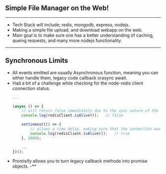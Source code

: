 ## Simple File Manager on the Web!
---
- Tech Stack will include; redis, mongodb, express, nodejs.
- Making a simple file upload, and download webapp on the web.
- Main goal is to make sure one has a better understanding of caching, queing requests, and many more nodejs functionality.

---
## Synchronous Limits
- All events emitted are usually Asynchronous function, meaning you can either handle them, legacy code callback orasync await.
- Had a bit of a challenge while checking for the node-redis client connection status.
    ```javascript
    ...

    (async () => {
        // will return false immediately due to the sync nature of the function
        console.log(redisClient.isAlive());   // false

        settimeout(() => {
            // allows a time delay, making sure that the connection was made correctly
            console.log(redisClient.isAlive());   // true
        }, 2000);

        ...
    })();

    ```
- Promisify allows you to turn legacy callback methods into promise objects.
-** 

